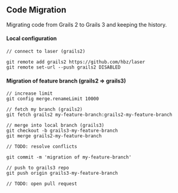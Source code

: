 
## Code Migration

Migrating code from Grails 2 to Grails 3 and keeping the history.

#### Local configuration

    // connect to laser (grails2)
    
    git remote add grails2 https://github.com/hbz/laser
    git remote set-url --push grails2 DISABLED

#### Migration of feature branch (grails2 &rArr; grails3)

    // increase limit
    git config merge.renameLimit 10000
    
    // fetch my branch (grails2)
    git fetch grails2 my-feature-branch:grails2-my-feature-branch

    // merge into local branch (grails3)
    git checkout -b grails3-my-feature-branch
    git merge grails2-my-feature-branch

    // TODO: resolve conflicts

    git commit -m 'migration of my-feature-branch'
    
    // push to grails3 repo
    git push origin grails3-my-feature-branch
    
    // TODO: open pull request
    